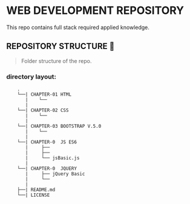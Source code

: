 # WEB DEVELOPMENT REPOSITORY

This repo contains full stack required applied knowledge.

## REPOSITORY STRUCTURE 📂

> Folder structure of the repo.

### directory layout:

        .
        └──| CHAPTER-01 HTML
           |    └──
           |
        └──| CHAPTER-02 CSS
           |    └──
           |
        └──| CHAPTER-03 BOOTSTRAP V.5.0
           |    └──
           |
        └──| CHAPTER-0  JS ES6
           |     ├──
           |     ├──
           |     └── jsBasic.js
           |
        └──| CHAPTER-0  JQUERY
           |     ├── jQuery Basic
           |     └──
           |
        ├──| README.md
        └──| LICENSE
